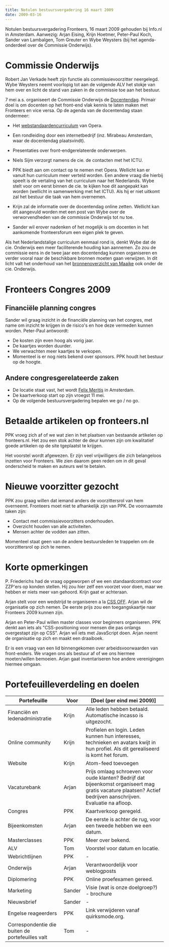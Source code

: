 ```yaml
---
title: Notulen bestuursvergadering 16 maart 2009
date: 2009-03-16
---
```


Notulen bestuursvergadering Fronteers, 16 maart 2009 gehouden bij Info.nl in Amsterdam. Aanwezig: Arjan Eising, Krijn Hoetmer, Peter-Paul Koch, Sander van Lambalgen, Tom Greuter en Wybe Weysters (bij het agenda-onderdeel over de Commissie Onderwijs).

# Commissie Onderwijs

Robert Jan Verkade heeft zijn functie als commissievoorzitter neergelegd. Wybe Weysters neemt voorlopig tot aan de volgende ALV het stokje van hem over en licht de stand van zaken in de commissie toe aan het bestuur.

7 mei a.s. organiseert de Commissie Onderwijs de [Docentendag](/docentendag). Primair doel is om docenten op het front-end vlak kennis te laten maken met Fronteers en vice versa. Op de agenda van de docentendag staan ondermeer:

-   Het [webstandaardencurriculum](http://www.opera.com/company/education/curriculum/) van Opera.
-   Een rondleiding door een internetbedrijf (inz. Mirabeau Amsterdam, waar de docentendag plaatsvindt).
-   Presentaties over front-endgerelateerde onderwerpen.

-   Niels Sijm verzorgt namens de cie. de contacten met het ICTU.
-   PPK biedt aan om contact op te nemen met Opera. Wellicht kan er vanuit hun curriculum meer verteld worden. Een andere vraag die hierbij speelt is de vertaling van het curriculum naar het Nederlands. Wybe stelt voor om eerst binnen de cie. te kijken hoe dit aangepakt kan worden (wellicht in samenwerking met het ICTU). Als hij er niet uitkomt zal het bestuur die taak van hem overnemen.
-   Krijn zal de informatie over de docentendag online zetten. Wellicht kan dit aangevuld worden met een post van Wybe over de verworvendheden van de commissie Onderwijs tot nu toe.
-   Sander wil erover nadenken of het mogelijk is om docenten in het aankomende fronteersforum een eigen plek te geven.

Als het Nederlandstalige curriculum eenmaal rond is, denkt Wybe dat de cie. Onderwijs een meer faciliterende houding kan aannemen. Zo zou de commissie eens in de twee jaar een docentendag kunnen organiseren en verder vooral naar de beschikbare bronnen moeten gaan verwijzen. In dit licht valt het onderhoud van het [bronnenoverzicht van Maaike](/vereniging/commissies/onderwijs/bronnen) ook onder de cie. Onderwijs.

# Fronteers Congres 2009

## Financiële planning congres

Sander wil graag inzicht in de financiële planning van het congres, met name om inzicht te krijgen in de risico's en hoe deze vermeden kunnen worden. Peter-Paul antwoordt:

-   De kosten zijn even hoog als vorig jaar.
-   De kaartjes worden duurder.
-   We verwachten meer kaartjes te verkopen.
-   Momenteel is er nog niets bekend over sponsors. PPK houdt het bestuur op de hoogte.

## Andere congresgerelateerde zaken

-   De locatie staat vast, het wordt [Felix Meritis](http://www.felix.meritis.nl/) in Amsterdam.
-   De kaartverkoop start op zijn vroegst 11 mei.
-   Op de volgende bestuursvergadering bepalen we go / no go.

# Betaalde artikelen op fronteers.nl

PPK vroeg zich af of we wat zien in het plaatsen van bestaande artikelen op fronteers.nl. Het zou een stok achter de deur kunnen zijn om kwalitatief goede artikelen op de site tgeplaatst te krijgen.

Het voorstel wordt afgewezen. Er zijn veel vrijwilligers die zich belangeloos inzetten voor Fronteers. We zien daarom geen reden om in dit geval onderscheid te maken en auteurs wel te betalen.

# Nieuwe voorzitter gezocht

PPK zou graag willen dat iemand anders de voorzittersrol van hem overneemt. Fronteers moet niet te afhankelijk zijn van PPK. De voornaamste taken zijn:

-   Contact met commissievoorzitters onderhouden.
-   Overzicht houden van alle activiteiten.
-   Mensen achter de vodden aan zitten.

Momenteel staat geen van de andere bestuursleden te trappelen om de voorzittersrol op zich te nemen.

# Korte opmerkingen

P. Friederichs had de vraag opgeworpen of we een standaardcontract voor ZZP'ers op konden stellen. Hij zou hier zelf een voorzet voor doen, maar we hebben er niets meer van gehoord. Krijn gaat er achteraan.

Arjan stelt voor een wedstrijd te organiseren a la [CSS OFF](http://cssoff.com/). Arjan wil de organisatie op zich nemen. De eerste prijs zou een toegangskaartje naar Fronteers 2009 kunnen zijn.

Arjan en Peter-Paul willen master classes voor beginners organiseren. PPK denkt aan iets als "CSS-positioning voor mensen die pas onlangs overgestapt zijn op CSS". Arjan wil iets met JavaScript doen. Arjan neemt de organisatie op zich en maakt een draaiboek.

Er is een vraag van een lid binnengekomen over arbeidsvoorwaarden van front-enders. We vragen ons als bestuur af of we ons hiermee moeten/willen bemoeien. Arjan gaat inventariseren hoe andere verenigingen hiermee omgaan.

# Portefeuilleverdeling en doelen

| Portefeuille                                     | Voor   | [Doel (per eind mei 2009)]                                                                                                                                      |
| ------------------------------------------------ | ------ | --------------------------------------------------------------------------------------------------------------------------------------------------------------- |
| Financiën en ledenadministratie                  | Krijn  | Alle leden hebben betaald. Automatische incasso is uitgezocht.                                                                                                  |
| Online community                                 | Krijn  | Profielen en login. Leden kunnen hun interesses, technieken en avatars kwijt in hun profiel. Als dit gerealiseerd is komt het forum.                            |
| Website                                          | Krijn  | Atom-feed toevoegen                                                                                                                                             |
| Vacaturebank                                     | Arjan  | Prijs omlaag schroeven voor oude klanten? Bedrijf dat bijeenkomst organiseert mag gratis vacature plaatsen? Actief bedrijven aanschrijven. Evaluatie na afloop. |
| Congres                                          | PPK    | Kaartverkoop geregeld.                                                                                                                                          |
| Bijeenkomsten                                    | Arjan  | De eerste is achter de rug, voor een tweede hebben we een datum.                                                                                                |
| Masterclasses                                    | PPK    | Meer over bekend.                                                                                                                                               |
| ALV                                              | Tom    | Voorstel voor datum en locatie.                                                                                                                                 |
| Webrichtlijnen                                   | PPK    | -                                                                                                                                                               |
| Onderwijs                                        | Arjan  | Verantwoordelijk voor weblogposts                                                                                                                               |
| Diplomering                                      | PPK    | Online proefexamen gereed.                                                                                                                                      |
| Marketing                                        | Sander | Visie (wat is onze doelgroep?) - brochure                                                                                                                       |
| Nieuwsbrief                                      | Sander | -                                                                                                                                                               |
| Engelse reageerders                              | PPK    | Link verwijderen vanaf quirksmode.org.                                                                                                                          |
| Correspondentie die buiten de portefeuilles valt | Tom    | -                                                                                                                                                               |
